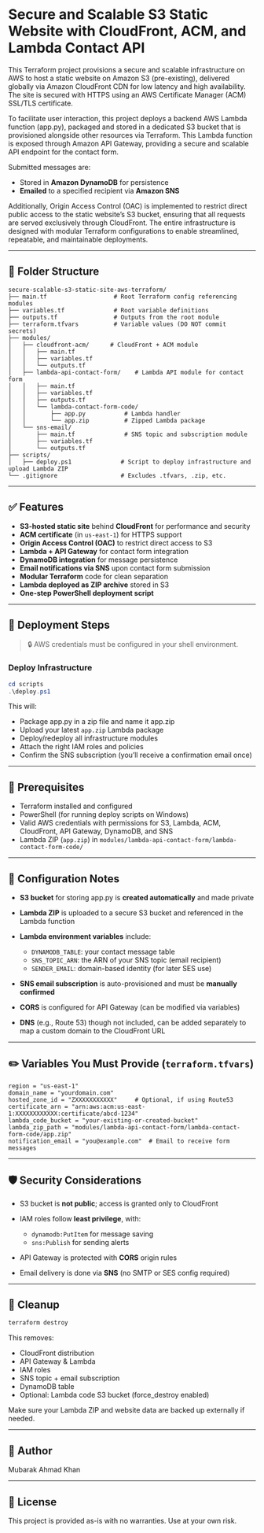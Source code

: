 # Secure and Scalable S3 Static Website with CloudFront, ACM, and Lambda Contact API

This Terraform project provisions a secure and scalable infrastructure on AWS to host a static website on Amazon S3 (pre-existing), delivered globally via Amazon CloudFront CDN for low latency and high availability. The site is secured with HTTPS using an AWS Certificate Manager (ACM) SSL/TLS certificate.

To facilitate user interaction, this project deploys a backend AWS Lambda function (app.py), packaged and stored in a dedicated S3 bucket that is provisioned alongside other resources via Terraform. This Lambda function is exposed through Amazon API Gateway, providing a secure and scalable API endpoint for the contact form.

Submitted messages are:

* Stored in **Amazon DynamoDB** for persistence
* **Emailed** to a specified recipient via **Amazon SNS**

Additionally, Origin Access Control (OAC) is implemented to restrict direct public access to the static website’s S3 bucket, ensuring that all requests are served exclusively through CloudFront. The entire infrastructure is designed with modular Terraform configurations to enable streamlined, repeatable, and maintainable deployments.

---

## 📁 Folder Structure

```plaintext
secure-scalable-s3-static-site-aws-terraform/
├── main.tf                   # Root Terraform config referencing modules
├── variables.tf              # Root variable definitions
├── outputs.tf                # Outputs from the root module
├── terraform.tfvars          # Variable values (DO NOT commit secrets)
├── modules/
│   ├── cloudfront-acm/		 # CloudFront + ACM module
│   │   ├── main.tf
│   │   ├── variables.tf
│   │   └── outputs.tf
│   ├── lambda-api-contact-form/	# Lambda API module for contact form
│   │   ├── main.tf
│   │   ├── variables.tf
│   │   ├── outputs.tf
│   │   └── lambda-contact-form-code/
│   │       ├── app.py			 # Lambda handler
│   │       └── app.zip			 # Zipped Lambda package
│   └── sns-email/
│       ├── main.tf              # SNS topic and subscription module
│       ├── variables.tf
│       └── outputs.tf
├── scripts/
│   ├── deploy.ps1				# Script to deploy infrastructure and upload Lambda ZIP 
└── .gitignore					# Excludes .tfvars, .zip, etc.
```

---

## ✅ Features

* **S3-hosted static site** behind **CloudFront** for performance and security
* **ACM certificate** (in `us-east-1`) for HTTPS support
* **Origin Access Control (OAC)** to restrict direct access to S3
* **Lambda + API Gateway** for contact form integration
* **DynamoDB integration** for message persistence
* **Email notifications via SNS** upon contact form submission
* **Modular Terraform** code for clean separation
* **Lambda deployed as ZIP archive** stored in S3
* **One-step PowerShell deployment script**

---

## 🚀 Deployment Steps

> 🔒 AWS credentials must be configured in your shell environment.

### Deploy Infrastructure


```powershell
cd scripts
.\deploy.ps1
```

This will:

* Package app.py in a zip file and name it app.zip
* Upload your latest `app.zip` Lambda package
* Deploy/redeploy all infrastructure modules
* Attach the right IAM roles and policies
* Confirm the SNS subscription (you’ll receive a confirmation email once)
---

## 🧠 Prerequisites

* Terraform installed and configured
* PowerShell (for running deploy scripts on Windows)
* Valid AWS credentials with permissions for S3, Lambda, ACM, CloudFront, API Gateway, DynamoDB, and SNS
* Lambda ZIP (`app.zip`) in `modules/lambda-api-contact-form/lambda-contact-form-code/`

---

## 📝 Configuration Notes

* **S3 bucket** for storing app.py is **created automatically** and made private
* **Lambda ZIP** is uploaded to a secure S3 bucket and referenced in the Lambda function
* **Lambda environment variables** include:

  * `DYNAMODB_TABLE`: your contact message table
  * `SNS_TOPIC_ARN`: the ARN of your SNS topic (email recipient)
  * `SENDER_EMAIL`: domain-based identity (for later SES use)
* **SNS email subscription** is auto-provisioned and must be **manually confirmed**
* **CORS** is configured for API Gateway (can be modified via variables)
* **DNS** (e.g., Route 53) though not included, can be added separately to map a custom domain to the CloudFront URL

---

## ✏️ Variables You Must Provide (`terraform.tfvars`)

```hcl
region = "us-east-1"
domain_name = "yourdomain.com"
hosted_zone_id = "ZXXXXXXXXXXX"     # Optional, if using Route53
certificate_arn = "arn:aws:acm:us-east-1:XXXXXXXXXXXX:certificate/abcd-1234"
lambda_code_bucket = "your-existing-or-created-bucket"
lambda_zip_path = "modules/lambda-api-contact-form/lambda-contact-form-code/app.zip"
notification_email = "you@example.com"  # Email to receive form messages
```

---

## 🛡️ Security Considerations

* S3 bucket is **not public**; access is granted only to CloudFront
* IAM roles follow **least privilege**, with:

  * `dynamodb:PutItem` for message saving
  * `sns:Publish` for sending alerts
* API Gateway is protected with **CORS** origin rules
* Email delivery is done via **SNS** (no SMTP or SES config required)

---

## 🧼 Cleanup

```bash
terraform destroy
```
This removes:

* CloudFront distribution
* API Gateway & Lambda
* IAM roles
* SNS topic + email subscription
* DynamoDB table
* Optional: Lambda code S3 bucket (force\_destroy enabled)

Make sure your Lambda ZIP and website data are backed up externally if needed.

---

## 👤 Author

Mubarak Ahmad Khan

---

## 📜 License

This project is provided as-is with no warranties. Use at your own risk.
